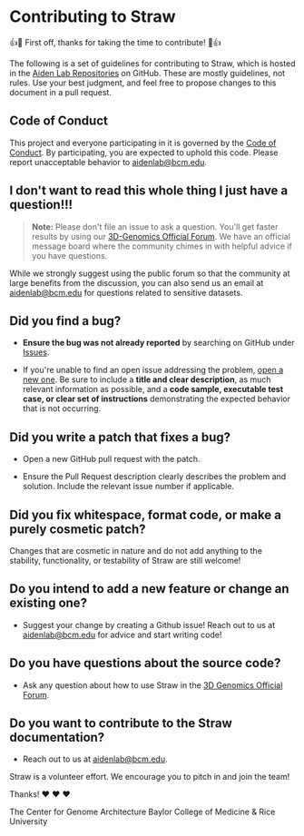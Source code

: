 # Contributing to Straw

:+1::tada: First off, thanks for taking the time to contribute! :tada::+1:

The following is a set of guidelines for contributing to Straw, which is hosted in the [Aiden Lab Repositories](https://github.com/aidenlab) on GitHub. These are mostly guidelines, not rules. Use your best judgment, and feel free to propose changes to this document in a pull request.

## Code of Conduct

This project and everyone participating in it is governed by the [Code of Conduct](CODE_OF_CONDUCT.md). By participating, you are expected to uphold this code. Please report unacceptable behavior to [aidenlab@bcm.edu](mailto:aidenlab@bcm.edu).

## I don't want to read this whole thing I just have a question!!!

> **Note:** Please don't file an issue to ask a question. You'll get faster results by using our [3D-Genomics Official Forum](https://aidenlab.org/forum.html). We have an official message board where the community chimes in with helpful advice if you have questions.

While we strongly suggest using the public forum so that the community at large benefits from the discussion, you can also send us an email at [aidenlab@bcm.edu](mailto:aidenlab@bcm.edu) for questions related to sensitive datasets.

## **Did you find a bug?**

* **Ensure the bug was not already reported** by searching on GitHub under [Issues](https://github.com/aidenlab/straw/issues).

* If you're unable to find an open issue addressing the problem, [open a new one](https://github.com/aidenlab/straw/issues/new). Be sure to include a **title and clear description**, as much relevant information as possible, and a **code sample, executable test case, or clear set of instructions** demonstrating the expected behavior that is not occurring.

## **Did you write a patch that fixes a bug?**

* Open a new GitHub pull request with the patch.

* Ensure the Pull Request description clearly describes the problem and solution. Include the relevant issue number if applicable.

## **Did you fix whitespace, format code, or make a purely cosmetic patch?**

Changes that are cosmetic in nature and do not add anything to the stability, functionality, or testability of Straw are still welcome!

## **Do you intend to add a new feature or change an existing one?**

* Suggest your change by creating a Github issue! Reach out to us at [aidenlab@bcm.edu](mailto:aidenlab@bcm.edu) for advice and start writing code!

## **Do you have questions about the source code?**

* Ask any question about how to use Straw in the [3D Genomics Official Forum](https://aidenlab.org/forum.html).

## **Do you want to contribute to the Straw documentation?**

* Reach out to us at [aidenlab@bcm.edu](mailto:aidenlab@bcm.edu).

Straw is a volunteer effort. We encourage you to pitch in and join the team!

Thanks! :heart: :heart: :heart:

The Center for Genome Architecture
Baylor College of Medicine & Rice University

